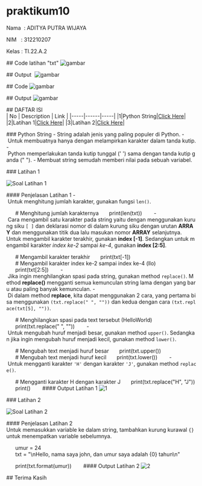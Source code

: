  # praktikum10
  
 Nama  : ADITYA PUTRA WIJAYA
  
 NIM   : 312210207
  
 Kelas : TI.22.A.2

## Code latihan "txt" 
 ![gambar](gambar/code1.png) 
  
 ## Output  
 ![gambar](gambar/code1a.png) 
  
 ## Code 
 ![gambar](gambar/code2.png) 
  
 ## Output 
 ![gambar](gambar/code2a.png)
  
 ## DAFTAR ISI <br> 
 | No | Description | Link | 
 |-----|------|-----| 
 |1|Python String|[Click Here](#Python-String)| 
 |2|Latihan 1|[Click Here](#Latihan-1)| 
 |3|Latihan 2|[Click Here](#Latihan-2)| 
  
 ### Python String 
 - String adalah jenis yang paling populer di Python. 
 - Untuk membuatnya hanya dengan melampirkan karakter dalam tanda kutip. 
 - Python memperlakukan tanda kutip tunggal (' ') sama dengan tanda kutip ganda (" "). 
 - Membuat string semudah memberi nilai pada sebuah variabel. 
  
 ### Latihan 1 
  
 ![Soal Latihan 1](https://user-images.githubusercontent.com/115867244/209518488-643ebee6-ed6b-48af-bb5f-08c9196e24d4.png) 
  
 #### Penjelasan Latihan 1 
 - Untuk menghitung jumlah karakter, gunakan fungsi `len()`. 
  
       # Menghitung jumlah karakternya 
       print(len(txt)) 
        
 - Cara mengambil satu karakter pada string yaitu dengan menggunakan kurung siku `[ ]` dan deklarasi nomor di dalam kurung siku dengan urutan **ARRAY** dan menggunakan titik dua lalu masukan nomor **ARRAY** selanjutnya. 
 Untuk mengambil karakter terakhir, gunakan **index [-1]**. Sedangkan untuk mengambil karakter *index ke-2* sampai *ke-4*, gunakan **index [2:5]**. 
  
       # Mengambil karakter terakhir 
       print(txt[-1]) 
       # Mengambil karakter index ke-2 sampai index ke-4 (llo) 
       print(txt[2:5]) 
        
 - Jika ingin menghilangkan spasi pada string, gunakan method `replace()`. Method **replace()** mengganti semua kemunculan string lama dengan yang baru atau paling banyak kemunculan. 
 - Di dalam method **replace**, kita dapat menggunakan 2 cara, yang pertama bisa menggunakan `(txt.replace(" ", ""))` dan kedua dengan cara `(txt.replace(txt[5], ""))`. 
  
       # Menghilangkan spasi pada text tersebut (HelloWorld) 
       print(txt.replace(" ", "")) 
        
 - Untuk mengubah huruf menjadi besar, gunakan method `upper()`. Sedangkan jika ingin mengubah huruf menjadi kecil, gunakan method `lower()`. 
  
       # Mengubah text menjadi huruf besar 
       print(txt.upper()) 
       # Mengubah text menjadi huruf kecil 
       print(txt.lower()) 
        
 - Untuk mengganti karakter `'H'` dengan karakter `'J'`, gunakan method `replace()`. 
  
       # Mengganti karakter H dengan karakter J 
       print(txt.replace("H", "J")) 
       print() 
        
 #### Output Latihan 1 
 ![1](https://user-images.githubusercontent.com/115678251/209728549-66533d53-3cf7-44a5-92e4-402e97fb2913.png) 
  
  
  
 ### Latihan 2 
  
 ![Soal Latihan 2](https://user-images.githubusercontent.com/115867244/209519946-c3b1ec80-a683-48d6-a43b-0dbd2d716631.png) 
  
 #### Penjelasan Latihan 2 
 Untuk memasukkan variable ke dalam string, tambahkan kurung kurawal `{}` untuk menempatkan variable sebelumnya. 
  
       umur = 24 
       txt = "\nHello, nama saya john, dan umur saya adalah {0} tahun\n" 
  
       print(txt.format(umur)) 
        
 #### Output Latihan 2 
 ![2](https://user-images.githubusercontent.com/115678251/209728614-8e1d57be-5b02-497e-9fef-3ee2bcd602bf.png) 
  
  
  
 ## Terima Kasih
